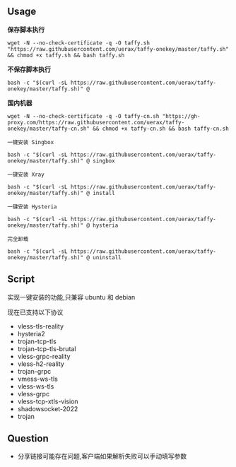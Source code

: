 ## Usage

__保存脚本执行__

```
wget -N --no-check-certificate -q -O taffy.sh "https://raw.githubusercontent.com/uerax/taffy-onekey/master/taffy.sh" && chmod +x taffy.sh && bash taffy.sh
```

__不保存脚本执行__

```
bash -c "$(curl -sL https://raw.githubusercontent.com/uerax/taffy-onekey/master/taffy.sh)" @
```

__国内机器__

```
wget -N --no-check-certificate -q -O taffy-cn.sh "https://gh-proxy.com/https://raw.githubusercontent.com/uerax/taffy-onekey/master/taffy-cn.sh" && chmod +x taffy-cn.sh && bash taffy-cn.sh
```

`一键安装 Singbox`

```
bash -c "$(curl -sL https://raw.githubusercontent.com/uerax/taffy-onekey/master/taffy.sh)" @ singbox
```

`一键安装 Xray`

```
bash -c "$(curl -sL https://raw.githubusercontent.com/uerax/taffy-onekey/master/taffy.sh)" @ install
```

`一键安装 Hysteria`

```
bash -c "$(curl -sL https://raw.githubusercontent.com/uerax/taffy-onekey/master/taffy.sh)" @ hysteria
```

`完全卸载`

```
bash -c "$(curl -sL https://raw.githubusercontent.com/uerax/taffy-onekey/master/taffy.sh)" @ uninstall
```

## Script

实现一键安装的功能,只兼容 ubuntu 和 debian

现在已支持以下协议

- vless-tls-reality
- hysteria2
- trojan-tcp-tls
- trojan-tcp-tls-brutal
- vless-grpc-reality
- vless-h2-reality
- trojan-grpc
- vmess-ws-tls
- vless-ws-tls
- vless-grpc
- vless-tcp-xtls-vision
- shadowsocket-2022
- trojan


## Question

* 分享链接可能存在问题,客户端如果解析失败可以手动填写参数